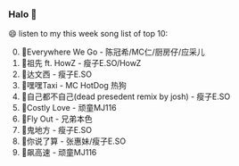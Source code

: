 

### Halo 👋

😄 listen to my this week song list of top 10:

0. 🌈Everywhere We Go - 陈冠希/MC仁/厨房仔/应采儿
1. 🌈祖先 ft. HowZ - 瘦子E.SO/HowZ
2. 🌈达文西 - 瘦子E.SO
3. 🌈嘿嘿Taxi - MC HotDog 热狗
4. 🌈自己都不自己(dead presedent remix by josh) - 瘦子E.SO
5. 🌈Costly Love - 顽童MJ116
6. 🌈Fly Out - 兄弟本色
7. 🌈鬼地方 - 瘦子E.SO
8. 🌈你说了算 - 张惠妹/瘦子E.SO
9. 🌈飙高速 - 顽童MJ116

